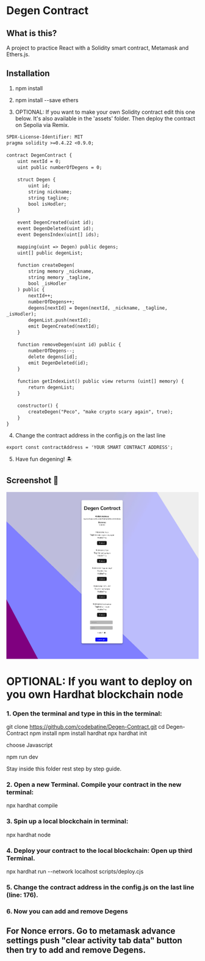 # Degen Contract

## What is this?

A project to practice React with a Solidity smart contract, Metamask and Ethers.js.

## Installation

1. npm install

2. npm install --save ethers

3. OPTIONAL: If you want to make your own Solidity contract edit this one below. It's also available in the 'assets' folder. Then deploy the contract on Sepolia via Remix.

```
SPDX-License-Identifier: MIT
pragma solidity >=0.4.22 <0.9.0;

contract DegenContract {
    uint nextId = 0;
    uint public numberOfDegens = 0;

    struct Degen {
        uint id;
        string nickname;
        string tagline;
        bool isHodler;
    }

    event DegenCreated(uint id);
    event DegenDeleted(uint id);
    event DegensIndex(uint[] ids);

    mapping(uint => Degen) public degens;
    uint[] public degenList;

    function createDegen(
        string memory _nickname,
        string memory _tagline,
        bool _isHodler
    ) public {
        nextId++;
        numberOfDegens++;
        degens[nextId] = Degen(nextId, _nickname, _tagline, _isHodler);
        degenList.push(nextId);
        emit DegenCreated(nextId);
    }

    function removeDegen(uint id) public {
        numberOfDegens--;
        delete degens[id];
        emit DegenDeleted(id);
    }

    function getIndexList() public view returns (uint[] memory) {
        return degenList;
    }

    constructor() {
        createDegen("Peco", "make crypto scary again", true);
    }
}
```

4. Change the contract address in the config.js on the last line

```
export const contractAddress = 'YOUR SMART CONTRACT ADDRESS';
```

5. Have fun degening! :desert_island:

## Screenshot :camera_flash:

![Degen Contract screenshot](./src/assets/degen-contract-screenshot.webp)

# OPTIONAL: If you want to deploy on you own Hardhat blockchain node

### 1. Open the terminal and type in this in the terminal:

git clone https://github.com/codebatine/Degen-Contract.git
cd Degen-Contract
npm install
npm install hardhat
npx hardhat init

choose Javascript

npm run dev

Stay inside this folder rest step by step guide.

### 2. Open a new Terminal. Compile your contract in the new terminal:

npx hardhat compile

### 3. Spin up a local blockchain in terminal:

npx hardhat node

### 4. Deploy your contract to the local blockchain: Open up third Terminal.

npx hardhat run --network localhost scripts/deploy.cjs

### 5. Change the contract address in the config.js on the last line (line: 176).

### 6. Now you can add and remove Degens

## For Nonce errors. Go to metamask advance settings push "clear activity tab data" button then try to add and remove Degens.
